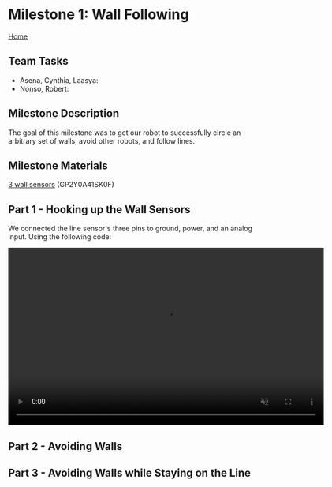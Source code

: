 # Milestone 1: Wall Following
[Home](https://ece3400team19.github.io/)

## Team Tasks
  * Asena, Cynthia, Laasya:
  * Nonso, Robert:

## Milestone Description
The goal of this milestone was to get our robot to successfully circle an arbitrary set of walls, avoid other robots, and follow lines.

## Milestone Materials
[3 wall sensors](https://www.sparkfun.com/products/12728) (GP2Y0A41SK0F)

## Part 1 - Hooking up the Wall Sensors
We connected the line sensor's three pins to ground, power, and an analog input. Using the following code:

<video width="640" height="360" controls muted>
  <source src="IMG_6671.MOV" type="video/mp4">
</video>


## Part 2 - Avoiding Walls


## Part 3 - Avoiding Walls while Staying on the Line
